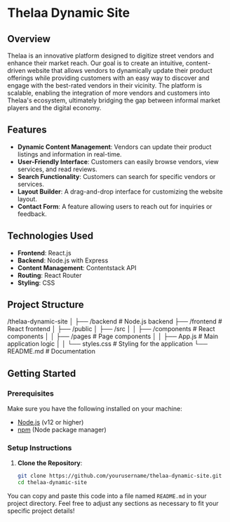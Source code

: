 # Thelaa Dynamic Site

## Overview

Thelaa is an innovative platform designed to digitize street vendors and enhance their market reach. Our goal is to create an intuitive, content-driven website that allows vendors to dynamically update their product offerings while providing customers with an easy way to discover and engage with the best-rated vendors in their vicinity. The platform is scalable, enabling the integration of more vendors and customers into Thelaa's ecosystem, ultimately bridging the gap between informal market players and the digital economy.

## Features

- **Dynamic Content Management**: Vendors can update their product listings and information in real-time.
- **User-Friendly Interface**: Customers can easily browse vendors, view services, and read reviews.
- **Search Functionality**: Customers can search for specific vendors or services.
- **Layout Builder**: A drag-and-drop interface for customizing the website layout.
- **Contact Form**: A feature allowing users to reach out for inquiries or feedback.

## Technologies Used

- **Frontend**: React.js
- **Backend**: Node.js with Express
- **Content Management**: Contentstack API
- **Routing**: React Router
- **Styling**: CSS

## Project Structure

/thelaa-dynamic-site │ ├── /backend # Node.js backend ├── /frontend # React frontend │ ├── /public │ ├── /src │ │ ├── /components # React components │ │ ├── /pages # Page components │ │ ├── App.js # Main application logic │ │ └── styles.css # Styling for the application └── README.md # Documentation


## Getting Started

### Prerequisites

Make sure you have the following installed on your machine:

- [Node.js](https://nodejs.org/) (v12 or higher)
- [npm](https://www.npmjs.com/) (Node package manager)

### Setup Instructions

1. **Clone the Repository**:

   ```bash
   git clone https://github.com/yourusername/thelaa-dynamic-site.git
   cd thelaa-dynamic-site


You can copy and paste this code into a file named `README.md` in your project directory. Feel free to adjust any sections as necessary to fit your specific project details!


